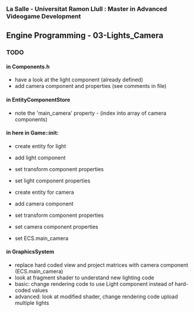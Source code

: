 ### La Salle - Universitat Ramon Llull : Master in Advanced Videogame Development
## Engine Programming - 03-Lights_Camera

### TODO

#### in Components.h
 - have a look at the light component (already defined)
 - add camera component and properties (see comments in file)

#### in EntityComponentStore
 - note the 'main_camera' property - (index into array of camera components) 

#### in here in Game::init:
 - create entity for light
 - add light component
 - set transform component properties 
 - set light component properties

 - create entity for camera
 - add camera component
 - set transform component properties
 - set camera component properties
 - set ECS.main_camera

#### in GraphicsSystem
 - replace hard coded view and project matrices with camera component (ECS.main_camera)
 - look at fragment shader to understand new lighting code
 - basic: change rendering code to use Light component instead of hard-coded values
 - advanced: look at modified shader, change rendering code upload multiple lights